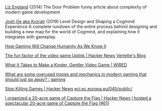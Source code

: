 
[Liz England](http://www.lizengland.com/blog/2014/04/the-door-problem/)
(2014) The Door Problem
funny article about complexity of modern game development

[Josh Ge aka Kyzrati](https://www.gridsagegames.com/blog/2019/02/level-design-shaping-cogmind-experience/)
(2019) Level Design and Shaping a Cogmind Experience
A complete rundown of the entire process behind designing and building a new map for the world of Cogmind, and explaining how it integrates with gameplay.

[How Gaming Will Change Humanity As We Know It](https://www.bqprime.com/gadfly/how-gaming-will-change-humanity-as-we-know-it)

[The fun factor of the video game Uplink | Hacker News](https://news.ycombinator.com/item?id=38047861)
[Vertette's Blog](https://vertette.github.io/post/funfactoruplink)

[What It Takes to Make a Kinder, Gentler Video Game | WIRED](https://www.wired.com/story/destinys-sword-empathy-2dogs-video-games)

[What are some overused tropes and mechanics in modern gaming that should just go away? : gaming](https://old.reddit.com/r/gaming/comments/17huwcn/what_are_some_overused_tropes_and_mechanics_in/)

[Stop Killing Games | Hacker News](https://news.ycombinator.com/item?id=41159063)
[eci.ec.europa.eu/045/public/](https://eci.ec.europa.eu/045/public/)

[I organized a 20-acre game of Capture the Flag | Hacker News](https://news.ycombinator.com/item?id=40400139)
[I hosted a spectacular 20-acre game of Capture the Flag [#61]](https://www.ntnbr.com/61/)
